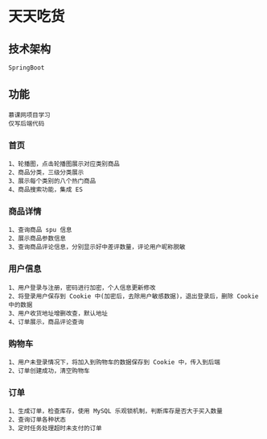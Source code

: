# 天天吃货
## 技术架构
```text
SpringBoot
```
## 功能
```
慕课网项目学习
仅写后端代码
```
### 首页
```text
1、轮播图，点击轮播图展示对应类别商品
2、商品分类，三级分类展示
3、展示每个类别的八个热门商品
4、商品搜索功能，集成 ES
```
### 商品详情
```text
1、查询商品 spu 信息
2、展示商品参数信息
3、查询商品评论信息，分别显示好中差评数量，评论用户昵称脱敏
```
### 用户信息
```text
1、用户登录与注册，密码进行加密，个人信息更新修改
2、将登录用户保存到 Cookie 中(加密后，去除用户敏感数据)，退出登录后，删除 Cookie
中的数据
3、用户收货地址增删改查，默认地址
4、订单展示，商品评论查询
```
### 购物车
```text
1、用户未登录情况下，将加入到购物车的数据保存到 Cookie 中，传入到后端
2、订单创建成功，清空购物车
```
### 订单
```text
1、生成订单，检查库存，使用 MySQL 乐观锁机制，判断库存是否大于买入数量
2、查询订单各种状态
3、定时任务处理超时未支付的订单
```
